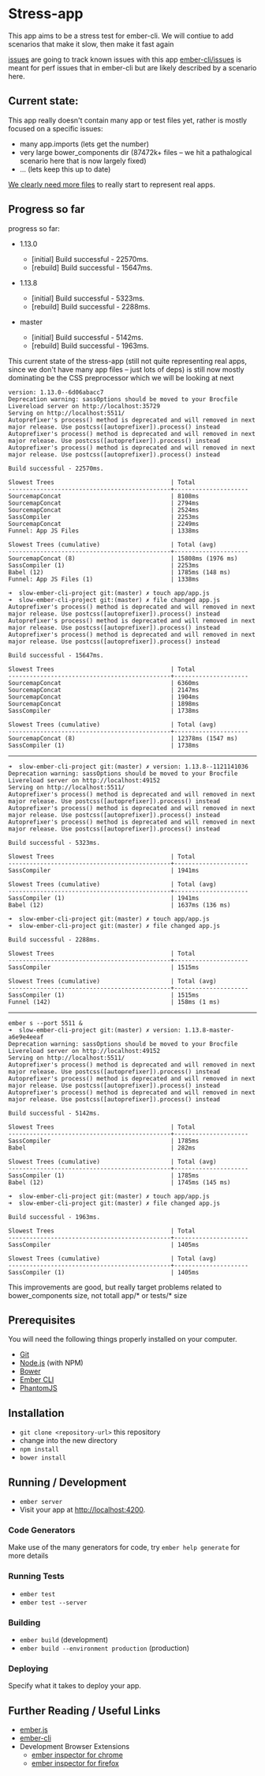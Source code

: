 # Stress-app

This app aims to be a stress test for ember-cli.
We will contiue to add scenarios that make it slow, then make it fast again



[issues](https://github.com/ember-cli/stress-app/issues/) are going to track known issues with this app
[ember-cli/issues](https://github.com/ember-cli/ember-cli/issues?q=is%3Aopen+is%3Aissue+label%3Aperformance) is meant for perf issues that in ember-cli but are likely described by a scenario here.

## Current state:

This app really doesn't contain many app or test files yet, rather is mostly focused on a specific issues:

* many app.imports (lets get the number)
* very large bower_components dir (87472k+ files – we hit a pathalogical scenario here that is now largely fixed)
* ... (lets keep this up to date)

[We clearly need more files](https://github.com/ember-cli/stress-app/issues/2) to really start to represent real apps.

## Progress so far

progress so far:

* 1.13.0
  *  [initial] Build successful - 22570ms.
  *  [rebuild] Build successful - 15647ms.

* 1.13.8
  *  [initial] Build successful - 5323ms.
  *  [rebuild] Build successful - 2288ms.

* master
  *  [initial] Build successful - 5142ms.
  *  [rebuild] Build successful - 1963ms.

This current state of the stress-app (still not quite representing real apps, since we don't have many app files – just lots of deps) is still now mostly dominating be the CSS preprocessor which we will be looking at next

```
version: 1.13.0--6d06abacc7
Deprecation warning: sassOptions should be moved to your Brocfile
Livereload server on http://localhost:35729
Serving on http://localhost:5511/
Autoprefixer's process() method is deprecated and will removed in next major release. Use postcss([autoprefixer]).process() instead
Autoprefixer's process() method is deprecated and will removed in next major release. Use postcss([autoprefixer]).process() instead
Autoprefixer's process() method is deprecated and will removed in next major release. Use postcss([autoprefixer]).process() instead

Build successful - 22570ms.

Slowest Trees                                 | Total
----------------------------------------------+---------------------
SourcemapConcat                               | 8108ms
SourcemapConcat                               | 2794ms
SourcemapConcat                               | 2524ms
SassCompiler                                  | 2253ms
SourcemapConcat                               | 2249ms
Funnel: App JS Files                          | 1338ms

Slowest Trees (cumulative)                    | Total (avg)
----------------------------------------------+---------------------
SourcemapConcat (8)                           | 15808ms (1976 ms)
SassCompiler (1)                              | 2253ms
Babel (12)                                    | 1785ms (148 ms)
Funnel: App JS Files (1)                      | 1338ms

➜  slow-ember-cli-project git:(master) ✗ touch app/app.js
➜  slow-ember-cli-project git:(master) ✗ file changed app.js
Autoprefixer's process() method is deprecated and will removed in next major release. Use postcss([autoprefixer]).process() instead
Autoprefixer's process() method is deprecated and will removed in next major release. Use postcss([autoprefixer]).process() instead
Autoprefixer's process() method is deprecated and will removed in next major release. Use postcss([autoprefixer]).process() instead

Build successful - 15647ms.

Slowest Trees                                 | Total
----------------------------------------------+---------------------
SourcemapConcat                               | 6360ms
SourcemapConcat                               | 2147ms
SourcemapConcat                               | 1904ms
SourcemapConcat                               | 1898ms
SassCompiler                                  | 1738ms

Slowest Trees (cumulative)                    | Total (avg)
----------------------------------------------+---------------------
SourcemapConcat (8)                           | 12378ms (1547 ms)
SassCompiler (1)                              | 1738ms
```
---

```
➜  slow-ember-cli-project git:(master) ✗ version: 1.13.8--1121141036
Deprecation warning: sassOptions should be moved to your Brocfile
Livereload server on http://localhost:49152
Serving on http://localhost:5511/
Autoprefixer's process() method is deprecated and will removed in next major release. Use postcss([autoprefixer]).process() instead
Autoprefixer's process() method is deprecated and will removed in next major release. Use postcss([autoprefixer]).process() instead
Autoprefixer's process() method is deprecated and will removed in next major release. Use postcss([autoprefixer]).process() instead

Build successful - 5323ms.

Slowest Trees                                 | Total
----------------------------------------------+---------------------
SassCompiler                                  | 1941ms

Slowest Trees (cumulative)                    | Total (avg)
----------------------------------------------+---------------------
SassCompiler (1)                              | 1941ms
Babel (12)                                    | 1637ms (136 ms)

➜  slow-ember-cli-project git:(master) ✗ touch app/app.js
➜  slow-ember-cli-project git:(master) ✗ file changed app.js

Build successful - 2288ms.

Slowest Trees                                 | Total
----------------------------------------------+---------------------
SassCompiler                                  | 1515ms

Slowest Trees (cumulative)                    | Total (avg)
----------------------------------------------+---------------------
SassCompiler (1)                              | 1515ms
Funnel (142)                                  | 158ms (1 ms)
```
----

```
ember s --port 5511 &
➜  slow-ember-cli-project git:(master) ✗ version: 1.13.8-master-a6e9e4eeaf
Deprecation warning: sassOptions should be moved to your Brocfile
Livereload server on http://localhost:49152
Serving on http://localhost:5511/
Autoprefixer's process() method is deprecated and will removed in next major release. Use postcss([autoprefixer]).process() instead
Autoprefixer's process() method is deprecated and will removed in next major release. Use postcss([autoprefixer]).process() instead
Autoprefixer's process() method is deprecated and will removed in next major release. Use postcss([autoprefixer]).process() instead

Build successful - 5142ms.

Slowest Trees                                 | Total
----------------------------------------------+---------------------
SassCompiler                                  | 1785ms
Babel                                         | 282ms

Slowest Trees (cumulative)                    | Total (avg)
----------------------------------------------+---------------------
SassCompiler (1)                              | 1785ms
Babel (12)                                    | 1745ms (145 ms)

➜  slow-ember-cli-project git:(master) ✗ touch app/app.js
➜  slow-ember-cli-project git:(master) ✗ file changed app.js

Build successful - 1963ms.

Slowest Trees                                 | Total
----------------------------------------------+---------------------
SassCompiler                                  | 1405ms

Slowest Trees (cumulative)                    | Total (avg)
----------------------------------------------+---------------------
SassCompiler (1)                              | 1405ms

```

This improvements are good, but really target problems related to bower_components size, not totall app/* or tests/* size

## Prerequisites

You will need the following things properly installed on your computer.

* [Git](http://git-scm.com/)
* [Node.js](http://nodejs.org/) (with NPM)
* [Bower](http://bower.io/)
* [Ember CLI](http://www.ember-cli.com/)
* [PhantomJS](http://phantomjs.org/)

## Installation

* `git clone <repository-url>` this repository
* change into the new directory
* `npm install`
* `bower install`

## Running / Development

* `ember server`
* Visit your app at [http://localhost:4200](http://localhost:4200).

### Code Generators

Make use of the many generators for code, try `ember help generate` for more details

### Running Tests

* `ember test`
* `ember test --server`

### Building

* `ember build` (development)
* `ember build --environment production` (production)

### Deploying

Specify what it takes to deploy your app.

## Further Reading / Useful Links

* [ember.js](http://emberjs.com/)
* [ember-cli](http://www.ember-cli.com/)
* Development Browser Extensions
  * [ember inspector for chrome](https://chrome.google.com/webstore/detail/ember-inspector/bmdblncegkenkacieihfhpjfppoconhi)
  * [ember inspector for firefox](https://addons.mozilla.org/en-US/firefox/addon/ember-inspector/)

